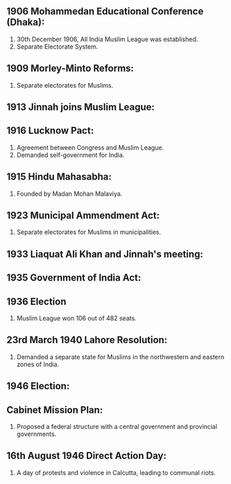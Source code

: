 ## 1906 Mohammedan Educational Conference (Dhaka):
1. 30th December 1906, All India Muslim League was established.  
2. Separate Electorate System.  
## 1909 Morley-Minto Reforms:
1. Separate electorates for Muslims.    
## 1913 Jinnah joins Muslim League:
## 1916 Lucknow Pact:
1. Agreement between Congress and Muslim League.
2. Demanded self-government for India.
## 1915 Hindu Mahasabha:
1. Founded by Madan Mohan Malaviya.
## 1923 Municipal Ammendment Act:
1. Separate electorates for Muslims in municipalities.
## 1933 Liaquat Ali Khan and Jinnah's meeting:
## 1935 Government of India Act:
## 1936 Election
1. Muslim League won 106 out of 482 seats.
## 23rd March 1940 Lahore Resolution:
1. Demanded a separate state for Muslims in the northwestern and eastern zones of India.
## 1946 Election:
## Cabinet Mission Plan:
1. Proposed a federal structure with a central government and provincial governments.
## 16th August 1946 Direct Action Day:
1. A day of protests and violence in Calcutta, leading to communal riots.